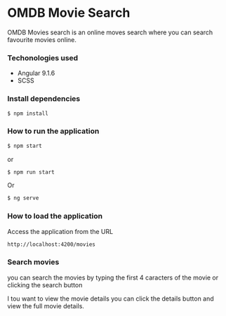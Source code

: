 # OMDB Movie Search

OMDB Movies search is an online moves search where you can search favourite movies online.

### Techonologies used
  - Angular 9.1.6
  - SCSS

### Install dependencies
```sh
$ npm install
```
### How to run the application
```sh
$ npm start
```
or
```sh
$ npm run start
```
Or
```sh
$ ng serve
```
### How to load the application
Access the application from the URL 
```sh
http://localhost:4200/movies
```

### Search movies
you can search the movies by typing the first 4 caracters of the movie or clicking the search button 

I tou want to view the movie details you can click the details button and view the full movie details.
